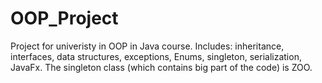 # OOP_Project
Project for univeristy in OOP in Java course. 
Includes: inheritance, interfaces, data structures, exceptions, Enums, singleton, serialization, JavaFx.
The singleton class (which contains big part of the code) is ZOO.
